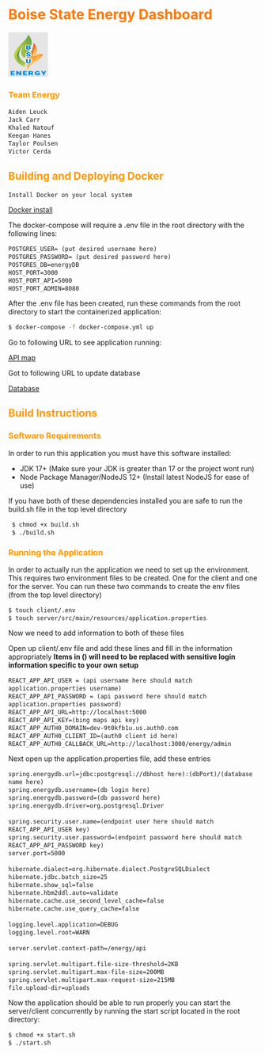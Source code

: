 # <span style="color: #FF7700;font-weight: bold;"> Boise State Energy Dashboard </span>
    
<img src="/client/src/imgs/gray-logo-scaled.jpeg" width="80" height="90" class="center">

### <span style="color: #FF9900">Team Energy</span>

```
Aiden Leuck
Jack Carr
Khaled Natouf
Keegan Hanes
Taylor Poulsen
Victor Cerda
```

## <span style="color: #FF9900">Building and Deploying Docker</span>
    
    Install Docker on your local system
[Docker install](https://docs.docker.com/get-docker/)

<p>The docker-compose will require a .env file in the root directory with the following lines:</p>

```
POSTGRES_USER= (put desired username here)
POSTGRES_PASSWORD= (put desired password here)
POSTGRES_DB=energyDB
HOST_PORT=3000
HOST_PORT_API=5000
HOST_PORT_ADMIN=8080
```
<p>After the .env file has been created, run these commands from the root directory to start the containerized application:</p>

```bash
$ docker-compose -f docker-compose.yml up
```

Go to following URL to see application running:
    
[API map](http://localhost:3000/energy)

Got to following URL to update database

[Database](http://locahost:8080/)

## <span style="color: #FF9900">Build Instructions</span>
### <span style="color: #FF9900">Software Requirements</span>

<p>
In order to run this application you must have this software installed:
</p>

- JDK 17+ (Make sure your JDK is greater than 17 or the project wont run)
- Node Package Manager/NodeJS 12+ (Install latest NodeJS for ease of use)

<p>
If you have both of these dependencies installed you are safe to run the build.sh file in the top level directory
</p>

```
 $ chmod +x build.sh 
 $ ./build.sh
 ```
### <span style="color: #FF9900">Running the Application</span>

<p>In order to actually run the application we need to set up the environment. This requires two environment files to be created. One for the client and one for the server. You can run these two commands to create the env files (from the top level directory)
</p>

```
$ touch client/.env
$ touch server/src/main/resources/application.properties
```

Now we need to add information to both of these files

Open up client/.env file and add these lines and fill in the information appropriately
**Items in () will need to be replaced with sensitive login information
specific to your own setup**

```
REACT_APP_API_USER = (api username here should match application.properties username)
REACT_APP_API_PASSWORD = (api password here should match application.properties password)
REACT_APP_API_URL=http://localhost:5000
REACT_APP_API_KEY=(bing maps api key)
REACT_APP_AUTH0_DOMAIN=dev-9t0kfb1u.us.auth0.com
REACT_APP_AUTH0_CLIENT_ID=(auth0 client id here)
REACT_APP_AUTH0_CALLBACK_URL=http://localhost:3000/energy/admin
```

Next open up the application.properties file, add these entries

```
spring.energydb.url=jdbc:postgresql://dbhost here):(dbPort)/(database name here)
spring.energydb.username=(db login here)
spring.energydb.password=(db password here)
spring.energydb.driver=org.postgresql.Driver

spring.security.user.name=(endpoint user here should match REACT_APP_API_USER key)
spring.security.user.password=(endpoint password here should match REACT_APP_API_PASSWORD key)
server.port=5000

hibernate.dialect=org.hibernate.dialect.PostgreSQLDialect
hibernate.jdbc.batch_size=25
hibernate.show_sql=false
hibernate.hbm2ddl.auto=validate
hibernate.cache.use_second_level_cache=false
hibernate.cache.use_query_cache=false

logging.level.application=DEBUG
logging.level.root=WARN

server.servlet.context-path=/energy/api

spring.servlet.multipart.file-size-threshold=2KB
spring.servlet.multipart.max-file-size=200MB
spring.servlet.multipart.max-request-size=215MB
file.upload-dir=uploads
```

Now the application should be able to run properly you can start
the server/client concurrently by running the start script located in 
the root directory:

```
$ chmod +x start.sh
$ ./start.sh
```
